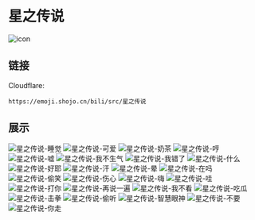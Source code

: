 # 星之传说
![icon](https://emoji.shojo.cn/bili/src/星之传说/icon.png)
## 链接
Cloudflare:
```
https://emoji.shojo.cn/bili/src/星之传说
```
## 展示
![星之传说-睡觉](https://emoji.shojo.cn/bili/src/星之传说/星之传说-睡觉.png)
![星之传说-可爱](https://emoji.shojo.cn/bili/src/星之传说/星之传说-可爱.png)
![星之传说-奶茶](https://emoji.shojo.cn/bili/src/星之传说/星之传说-奶茶.png)
![星之传说-哼](https://emoji.shojo.cn/bili/src/星之传说/星之传说-哼.png)
![星之传说-嘘](https://emoji.shojo.cn/bili/src/星之传说/星之传说-嘘.png)
![星之传说-我不生气](https://emoji.shojo.cn/bili/src/星之传说/星之传说-我不生气.png)
![星之传说-我错了](https://emoji.shojo.cn/bili/src/星之传说/星之传说-我错了.png)
![星之传说-什么](https://emoji.shojo.cn/bili/src/星之传说/星之传说-什么.png)
![星之传说-好耶](https://emoji.shojo.cn/bili/src/星之传说/星之传说-好耶.png)
![星之传说-汗](https://emoji.shojo.cn/bili/src/星之传说/星之传说-汗.png)
![星之传说-晕](https://emoji.shojo.cn/bili/src/星之传说/星之传说-晕.png)
![星之传说-在吗](https://emoji.shojo.cn/bili/src/星之传说/星之传说-在吗.png)
![星之传说-偷笑](https://emoji.shojo.cn/bili/src/星之传说/星之传说-偷笑.png)
![星之传说-伤心](https://emoji.shojo.cn/bili/src/星之传说/星之传说-伤心.png)
![星之传说-嗨](https://emoji.shojo.cn/bili/src/星之传说/星之传说-嗨.png)
![星之传说-哇](https://emoji.shojo.cn/bili/src/星之传说/星之传说-哇.png)
![星之传说-打你](https://emoji.shojo.cn/bili/src/星之传说/星之传说-打你.png)
![星之传说-再说一遍](https://emoji.shojo.cn/bili/src/星之传说/星之传说-再说一遍.png)
![星之传说-我不看](https://emoji.shojo.cn/bili/src/星之传说/星之传说-我不看.png)
![星之传说-吃瓜](https://emoji.shojo.cn/bili/src/星之传说/星之传说-吃瓜.png)
![星之传说-击拳](https://emoji.shojo.cn/bili/src/星之传说/星之传说-击拳.png)
![星之传说-偷听](https://emoji.shojo.cn/bili/src/星之传说/星之传说-偷听.png)
![星之传说-智慧眼神](https://emoji.shojo.cn/bili/src/星之传说/星之传说-智慧眼神.png)
![星之传说-不要](https://emoji.shojo.cn/bili/src/星之传说/星之传说-不要.png)
![星之传说-你走](https://emoji.shojo.cn/bili/src/星之传说/星之传说-你走.png)
